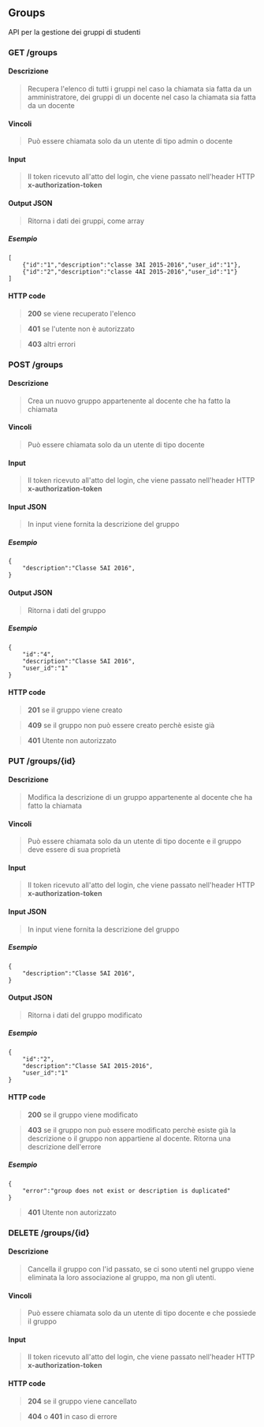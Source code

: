 ## Groups
API per la gestione dei gruppi di studenti

### GET /groups
#### Descrizione
> Recupera l'elenco di tutti i gruppi nel caso la chiamata sia fatta da un amministratore, dei gruppi di un docente nel caso la chiamata sia fatta da un docente
#### Vincoli
> Può essere chiamata solo da un utente di tipo admin o docente
#### Input 
> Il token ricevuto all'atto del login, che viene passato nell'header HTTP **x-authorization-token**
#### Output JSON
> Ritorna i dati dei gruppi, come array
##### Esempio
    [
        {"id":"1","description":"classe 3AI 2015-2016","user_id":"1"},
        {"id":"2","description":"classe 4AI 2015-2016","user_id":"1"}
    ]
#### HTTP code
> **200** se viene recuperato l'elenco

> **401** se l'utente non è autorizzato

> **403** altri errori

### POST /groups
#### Descrizione
> Crea un nuovo gruppo appartenente al docente che ha fatto la chiamata
#### Vincoli
> Può essere chiamata solo da un utente di tipo docente
#### Input 
> Il token ricevuto all'atto del login, che viene passato nell'header HTTP **x-authorization-token**
#### Input JSON
> In input viene fornita la descrizione del gruppo
##### Esempio
    {
        "description":"Classe 5AI 2016",
    }
#### Output JSON
> Ritorna i dati del gruppo
##### Esempio
    {
        "id":"4",
        "description":"Classe 5AI 2016",
        "user_id":"1"
    }
#### HTTP code
> **201** se il gruppo viene creato

> **409** se il gruppo non può essere creato perchè esiste già

> **401** Utente non autorizzato

### PUT /groups/{id}
#### Descrizione
> Modifica la descrizione di un gruppo appartenente al docente che ha fatto la chiamata
#### Vincoli
> Può essere chiamata solo da un utente di tipo docente e il gruppo deve essere di sua proprietà
#### Input 
> Il token ricevuto all'atto del login, che viene passato nell'header HTTP **x-authorization-token**
#### Input JSON
> In input viene fornita la descrizione del gruppo
##### Esempio
    {
        "description":"Classe 5AI 2016",
    }
#### Output JSON
> Ritorna i dati del gruppo modificato
##### Esempio
    {
        "id":"2",
        "description":"Classe 5AI 2015-2016",
        "user_id":"1"
    }
#### HTTP code
> **200** se il gruppo viene modificato

> **403** se il gruppo non può essere modificato perchè esiste già la descrizione o il gruppo non appartiene al docente. Ritorna una descrizione dell'errore
##### Esempio
    {
        "error":"group does not exist or description is duplicated"
    }

> **401** Utente non autorizzato

### DELETE /groups/{id}
#### Descrizione
> Cancella il gruppo con l'id passato, se ci sono utenti nel gruppo viene eliminata la loro associazione al gruppo, ma non gli utenti.
#### Vincoli
> Può essere chiamata solo da un utente di tipo docente e che possiede il gruppo
#### Input 
> Il token ricevuto all'atto del login, che viene passato nell'header HTTP **x-authorization-token**
#### HTTP code

> **204** se il gruppo viene cancellato

> **404** o **401** in caso di errore